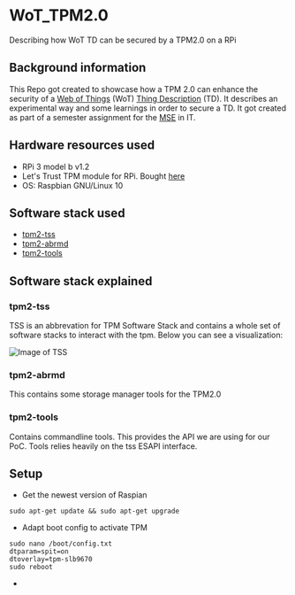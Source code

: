 # WoT_TPM2.0
Describing how WoT TD can be secured by a TPM2.0 on a RPi

## Background information
This Repo got created to showcase how a TPM 2.0 can enhance the security of a [Web of Things](https://www.w3.org/WoT/) (WoT) [Thing Description](https://www.w3.org/TR/wot-thing-description/) (TD). It describes an experimental way and some learnings in order to secure a TD. It got created as part of a semester assignment for the [MSE](https://www.msengineering.ch/) in IT.

## Hardware resources used
 - RPi 3 model b v1.2
 - Let's Trust TPM module for RPi. Bought [here](https://pi3g.com/letstrust-tpm/)
 - OS: Raspbian GNU/Linux 10

## Software stack used
- [tpm2-tss](https://github.com/tpm2-software/tpm2-tss)
- [tpm2-abrmd](https://github.com/tpm2-software/tpm2-abrmd)
- [tpm2-tools](https://github.com/tpm2-software/tpm2-tools)

## Software stack explained 

### tpm2-tss
TSS is an abbrevation for TPM Software Stack and contains a whole set of software stacks to interact with the tpm. Below you can see a visualization:

![Image of TSS]()

### tpm2-abrmd
This contains some storage manager tools for the TPM2.0

### tpm2-tools
Contains commandline tools. This provides the API we are using for our PoC. Tools relies heavily on the tss ESAPI interface.

## Setup
- Get the newest version of Raspian
```
sudo apt-get update && sudo apt-get upgrade
```

- Adapt boot config to activate TPM
```
sudo nano /boot/config.txt
dtparam=spit=on
dtoverlay=tpm-slb9670
sudo reboot
```
- 
